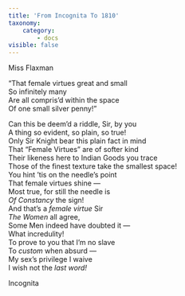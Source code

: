 ```yaml
---
title: 'From Incognita To 1810'
taxonomy:
    category:
        - docs
visible: false
---
```


<div class="author">Miss Flaxman</div>

“That female virtues great and small  
So infinitely many  
Are all compris’d within the space  
Of one small silver penny!”

Can this be deem’d a riddle, Sir, by you  
A thing so evident, so plain, so true!  
Only Sir Knight bear this plain fact in mind  
That “Female Virtues” are of softer kind  
Their likeness here to Indian Goods you trace  
Those of the finest texture take the smallest space!  
You hint ’tis on the needle’s point  
That female virtues shine —  
Most true, for still the needle is  
*Of Constancy* the sign!  
And that’s a *female virtue* Sir  
*The Women* all agree,  
Some Men indeed have doubted it —  
What incredulity!  
To prove to you that I’m no slave  
To *custom* when absurd —  
My sex’s privilege I waive  
I wish not the *last word!*

Incognita